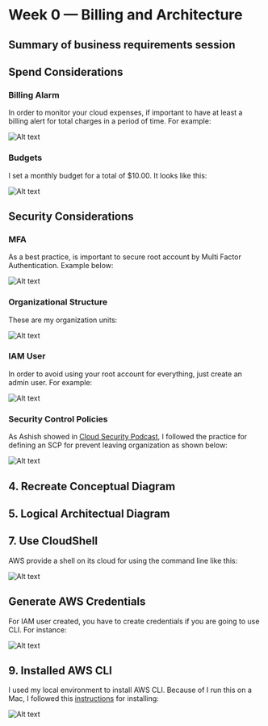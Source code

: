 # Week 0 — Billing and Architecture

## Summary of business requirements session

## Spend Considerations

### Billing Alarm

In order to monitor your cloud expenses, if important to have at least a billing alert for total charges in a period of time. For example:

![Alt text](./screenshots/week0/Billing_alarm.png "a title")

### Budgets

I set a monthly budget for a total of $10.00. It looks like this:

![Alt text](./screenshots/week0/Budget.png "a title")

## Security Considerations

### MFA

As a best practice, is important to secure root account by Multi Factor Authentication. Example below:

![Alt text](./screenshots/week0/MFA.png "a title")

### Organizational Structure

These are my organization units:

![Alt text](./screenshots/week0/Organizations.png "a title")

### IAM User

In order to avoid using your root account for everything, just create an admin user. For example:

![Alt text](./screenshots/week0/AdminUser.png "a title")

### Security Control Policies

As Ashish showed in [Cloud Security Podcast](https://tinyurl.com/5n7xcx6y), I followed the practice for defining an SCP for prevent leaving organization as shown below:

![Alt text](./screenshots/week0/SCP.png "a title")

## 4. Recreate Conceptual Diagram

## 5. Logical Architectual Diagram

## 7. Use CloudShell

AWS provide a shell on its cloud for using the command line like this:

![Alt text](./screenshots/week0/CloudShell.png "a title")

## Generate AWS Credentials

For IAM user created, you have to create credentials if you are going to use CLI. For instance:

![Alt text](./screenshots/week0/Credentials.png "a title")

## 9. Installed AWS CLI

I used my local environment to install AWS CLI. Because of I run this on a Mac, I followed this [instructions](https://docs.aws.amazon.com/cli/latest/userguide/getting-started-install.html) for installing:

![Alt text](./screenshots/week0/AWSCLI.png "a title")